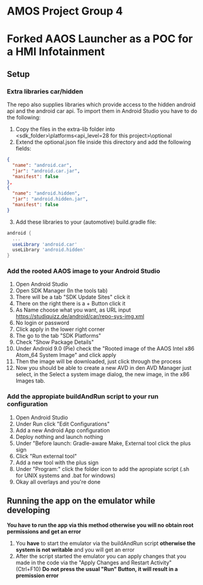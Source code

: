 # AMOS Project Group 4
# Forked AAOS Launcher as a POC for a HMI Infotainment

## Setup

### Extra libraries car/hidden

The repo also supplies libraries which provide access to the hidden android api and the android car api.
To import them in Android Studio you have to do the following:
1. Copy the files in the extra-lib folder into <sdk_folder>\platforms\<api_level=28 for this project>\optional
2. Extend the optional.json file inside this directory and add the following fields:
```json
{
  "name": "android.car",
  "jar": "android.car.jar",
  "manifest": false
},
{
  "name": "android.hidden",
  "jar": "android.hidden.jar",
  "manifest": false
}
```
3. Add these libraries to your (automotive) build.gradle file:
```gradle
android {
  ...
  useLibrary 'android.car'
  useLibrary 'android.hidden'
}
```

### Add the rooted AAOS image to your Android Studio

1. Open Android Studio
2. Open SDK Manager (In the tools tab)
3. There will be a tab "SDK Update Sites" click it
4. There on the right there is a + Button click it
5. As Name choose what you want, as URL input https://studiquizz.de/android/car/repo-sys-img.xml
6. No login or password
7. Click apply in the lower right corner
8. The go to the tab "SDK Platforms"
9. Check "Show Package Details"
10. Under Android 9.0 (Pie) check the "Rooted image of the AAOS Intel x86 Atom_64 System Image" and click apply
11. Then the image will be downloaded, just click through the process
12. Now you should be able to create a new AVD in den AVD Manager just select, in the Select a system image dialog, the new image, in the x86 Images tab.

### Add the appropiate buildAndRun script to your run configuration

1. Open Android Studio
2. Under Run click "Edit Configurations"
3. Add a new Android App configuration
4. Deploy nothing and launch nothing
5. Under "Before launch: Gradle-aware Make, External tool click the plus sign
6. Click "Run external tool"
7. Add a new tool with the plus sign
8. Under "Program:" click the folder icon to add the apropiate script (.sh for UNIX systems and .bat for windows)
9. Okay all overlays and you're done

## Running the app on the emulator while developing

**You have to run the app via this method otherwise you will no obtain root permissions and get an error**

1. You **have** to start the emulator via the buildAndRun script **otherwise the system is not writable** and you will get an error
2. After the script started the emulator you can apply changes that you made in the code via the "Apply Changes and Restart Activity" (Ctrl+F10) **Do not press the usual "Run" Button, it will result in a premission error**
